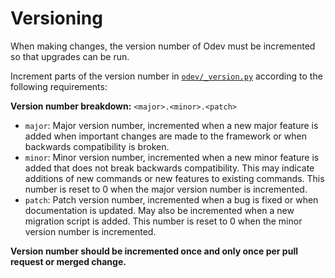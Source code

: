 # Versioning

When making changes, the version number of Odev must be incremented so that upgrades can be run.

Increment parts of the version number in [`odev/_version.py`](../../odev/_version.py) according to the following
requirements:

**Version number breakdown:** `<major>.<minor>.<patch>`

-   `major`: Major version number, incremented when a new major feature is added when important changes are made to the
    framework or when backwards compatibility is broken.
-   `minor`: Minor version number, incremented when a new minor feature is added that does not break backwards
    compatibility. This may indicate additions of new commands or new features to existing commands. This number is
    reset to 0 when the major version number is incremented.
-   `patch`: Patch version number, incremented when a bug is fixed or when documentation is updated. May also be
    incremented when a new migration script is added. This number is reset to 0 when the minor version number is
    incremented.

**Version number should be incremented once and only once per pull request or merged change.**
